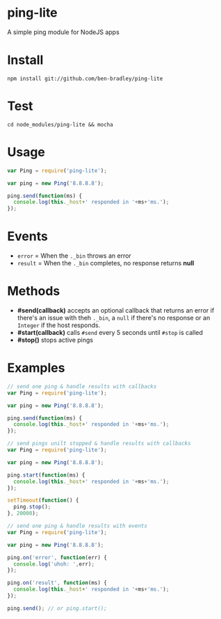 ping-lite
=========
A simple ping module for NodeJS apps

Install
=======
`npm install git://github.com/ben-bradley/ping-lite`

Test
====
`cd node_modules/ping-lite && mocha`

Usage
=====
```javascript
var Ping = require('ping-lite');

var ping = new Ping('8.8.8.8');

ping.send(function(ms) {
  console.log(this._host+' responded in '+ms+'ms.');
});
```

Events
======
- `error` = When the `._bin` throws an error
- `result` = When the `._bin` completes, no response returns __null__

Methods
=======
- **#send(callback)** accepts an optional callback that returns an error if there's an issue with theh `._bin`, a `null` if there's no response or an `Integer` if the host responds.
- **#start(callback)** calls `#send` every 5 seconds until `#stop` is called
- **#stop()** stops active pings

Examples
========
```javascript
// send one ping & handle results with callbacks
var Ping = require('ping-lite');

var ping = new Ping('8.8.8.8');

ping.send(function(ms) {
  console.log(this._host+' responded in '+ms+'ms.');
});
```
```javascript
// send pings unilt stopped & handle results with callbacks
var Ping = require('ping-lite');

var ping = new Ping('8.8.8.8');

ping.start(function(ms) {
  console.log(this._host+' responded in '+ms+'ms.');
});

setTimeout(function() {
  ping.stop();
}, 20000);
```
```javascript
// send one ping & handle results with events
var Ping = require('ping-lite');

var ping = new Ping('8.8.8.8');

ping.on('error', function(err) {
  console.log('uhoh: ',err);
});

ping.on('result', function(ms) {
  console.log(this._host+' responded in '+ms+'ms.');
});

ping.send(); // or ping.start();
```
